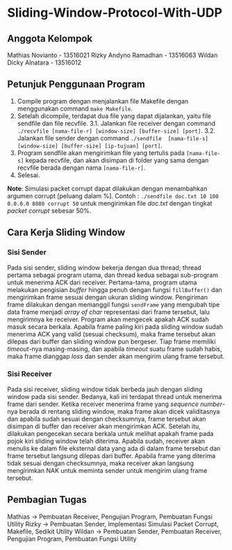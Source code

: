 # Sliding-Window-Protocol-With-UDP

## Anggota Kelompok
Mathias Novianto - 13516021
Rizky Andyno Ramadhan - 13516063
Wildan Dicky Alnatara - 13516012

## Petunjuk Penggunaan Program
1. Compile program dengan menjalankan file Makefile dengan menggunakan command `make Makefile`.
2. Setelah dicompile, terdapat dua file yang dapat dijalankan, yaitu file sendfile dan file recvfile.
3.1. Jalankan file receiver dengan command `./recvfile [nama-file-r] [window-size] [buffer-size] [port]`.
3.2. Jalankan file sender dengan command `./sendfile  [nama-file-s] [window-size] [buffer-size] [ip-tujuan] [port]`.
4. Program sendfile akan mengirimkan file yang tertulis pada `[nama-file-s]` kepada recvfile, dan akan disimpan di folder yang sama dengan recvfile berada dengan nama `[nama-file-r]`.
5. Selesai.

**Note**: Simulasi packet corrupt dapat dilakukan dengan menambahkan argumen corrupt [peluang dalam %].
Contoh : `./sendfile doc.txt 10 100 0.0.0.0 8080 corrupt 50` untuk mengirimkan file *doc.txt* dengan tingkat *packet corrupt* sebesar 50%.

## Cara Kerja Sliding Window
### Sisi Sender
Pada sisi sender, sliding window bekerja dengan dua thread; thread pertama sebagai program utama, dan thread kedua sebagai sub-program untuk menerima ACK dari receiver. Pertama-tama, program utama melakukan pengisian *buffer* hingga penuh dengan fungsi `fillBuffer()` dan mengirimkan frame sesuai dengan ukuran sliding window. Pengiriman frame dilakukan dengan memanggil fungsi `sendFrame` yang mengubah tipe data frame menjadi *array of char* representasi dari frame tersebut, lalu mengirimnya ke receiver. Program akan mengecek apakah ACK sudah masuk secara berkala. Apabila frame paling kiri pada sliding window sudah menerima ACK yang valid (sesuai checksum), maka frame tersebut akan dilepas dari buffer dan sliding window pun bergeser. Tiap frame memiliki *timeout*-nya masing-masing, dan apabila *timeout* suatu frame sudah habis, maka frame dianggap *loss* dan sender akan mengirim ulang frame tersebut.

### Sisi Receiver
Pada sisi receiver, sliding window tidak berbeda jauh dengan sliding window pada sisi sender. Bedanya, kali ini terdapat thread untuk menerima frame dari sender. Ketika receiver menerima frame yang *sequence number*-nya berada di rentang sliding window, maka frame akan dicek validitasnya dan apabila sudah sesuai dengan checksumnya, frame tersebut akan disimpan di buffer dan receiver akan mengirimkan ACK. Setelah itu, dilakukan pengecekan secara berkala untuk melihat apakah frame pada pojok kiri sliding window telah diterima. Apabila sudah, receiver akan menulis ke dalam file eksternal data yang ada di dalam frame tersebut dan frame tersebut langsung dilepas dari buffer. Apabila frame yang diterima tidak sesuai dengan checksumnya, maka receiver akan langsung mengirimkan NAK untuk meminta sender untuk mengirim ulang frame tersebut.

## Pembagian Tugas
Mathias -> Pembuatan Receiver, Pengujian Program, Pembuatan Fungsi Utility
Rizky -> Pembuatan Sender, Implementasi Simulasi Packet Corrupt, Makefile, Sedikit Utility
Wildan -> Pembuatan Sender, Pembuatan Receiver, Pengujian Program, Pembuatan Fungsi Utility
